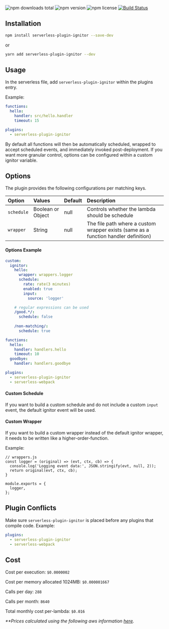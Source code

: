 ![npm downloads total](https://img.shields.io/npm/dt/serverless-plugin-ignitor.svg) ![npm version](https://img.shields.io/npm/v/serverless-plugin-ignitor.svg) ![npm license](https://img.shields.io/npm/l/serverless-plugin-ignitor.svg)
[![Build Status](https://travis-ci.com/JetClosing/serverless-plugin-ignitor.svg?branch=master)](https://travis-ci.com/JetClosing/serverless-plugin-ignitor)

## Installation

```sh
npm install serverless-plugin-ignitor --save-dev
```
or
```sh
yarn add serverless-plugin-ignitor --dev
```

## Usage

In the serverless file, add `serverless-plugin-ignitor` within the plugins entry.

Example:

```yaml
functions:
  hello:
    handler: src/hello.handler
    timeout: 15

plugins:
  - serverless-plugin-ignitor
```

By default all functions will then be automatically scheduled, wrapped to accept scheduled events, and immediately invoked post-deployment. If you want more granular control, options can be configured within a custom ignitor variable.

## Options

The plugin provides the following configurations per matching keys.

| Option | Values | Default | Description  |
| :--- | :--- | :--- | :--- |
| `schedule` | Boolean or Object | null | Controls whether the lambda should be schedule |
| `wrapper` | String | null | The file path where a custom wrapper exists (same as a function handler definition) |

#### Options Example

```yaml
custom: 
  ignitor:
    hello:
      wrapper: wrappers.logger
      schedule:
        rate: rate(3 minutes)
        enabled: true
        input: 
          source: 'logger'

    # regular expressions can be used
    /good.*/: 
      schedule: false 
      
    /non-matching/:
      schedule: true

functions:
  hello:
    handler: handlers.hello
    timeout: 10
  goodbye:
    handler: handlers.goodbye

plugins:
  - serverless-plugin-ignitor
  - serverless-webpack
```

#### Custom Schedule
If you want to build a custom schedule and do not include a custom `input` event, the default ignitor event will be used. 

#### Custom Wrapper
If you want to build a custom wrapper instead of the default ignitor wrapper, it needs to be written like a higher-order-function. 

Example:
```
// wrappers.js
const logger = (original) => (evt, ctx, cb) => {
  console.log('Logging event data:', JSON.stringify(evt, null, 2));
  return original(evt, ctx, cb);
}

module.exports = {
  logger,
};
```

## Plugin Conflicts

Make sure `serverless-plugin-ignitor` is placed before any plugins that compile code. 
Example:

```yaml
plugins:
  - serverless-plugin-ignitor
  - serverless-webpack
```

## Cost

Cost per execution: `$0.0000002`

Cost per memory allocated 1024MB: `$0.000001667`

Calls per day: `288`

Calls per month: `8640`


Total monthly cost per-lambda: `$0.016`

_**Prices calculated using the following aws information  [here](https://aws.amazon.com/lambda/pricing/)._
